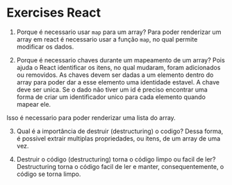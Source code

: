 # Exercises React
1. Porque é necessario usar `map` para um array?
Para poder renderizar um array em react é necessario usar a função `map`, no qual permite modificar os dados.

2. Porque é necessario chaves durante um mapeamento de um array?
Pois ajuda o React identificar os itens, no qual mudaram, foram adicionados ou removidos. As chaves devem ser dadas a um elemento dentro do array para poder dar a esse elemento uma identidade estavel. A chave deve ser unica. Se o dado não tiver um id é preciso encontrar uma forma de criar um identificador unico para cada elemento quando mapear ele.

Isso é necessario para poder renderizar uma lista do array.


3. Qual é a importância de destruir (destructuring) o codigo?
Dessa forma, é possivel extrair multiplas propriedades, ou itens, de um array de uma vez.

4. Destruir o código (destructuring) torna o código limpo ou facil de ler?
Destructuring torna o código facil de ler e manter, consequentemente, o código se torna limpo.
